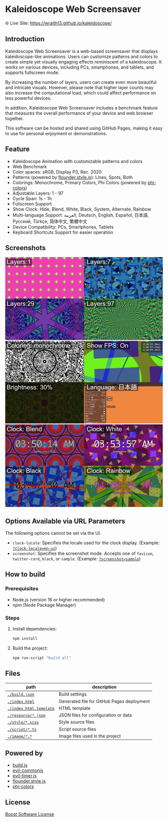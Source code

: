 # Kaleidoscope Web Screensaver

🌐 Live Site: https://wraith13.github.io/kaleidoscope/

## Introduction

Kaleidoscope Web Screensaver is a web-based screensaver that displays kaleidoscope-like animations. Users can customize patterns and colors to create simple yet visually engaging effects reminiscent of a kaleidoscope. It works on various devices, including PCs, smartphones, and tablets, and supports fullscreen mode.

By increasing the number of layers, users can create even more beautiful and intricate visuals. However, please note that higher layer counts may also increase the computational load, which could affect performance on less powerful devices.

In addition, Kaleidoscope Web Screensaver includes a benchmark feature that measures the overall performance of your device and web browser together.

This software can be hosted and shared using GitHub Pages, making it easy to use for personal enjoyment or demonstrations.

## Feature

- Kaleidoscope Animation with customizable patterns and colors
- Web Benchmark
- Color spaces: sRGB, Display P3, Rec. 2020
- Patterns (powered by [flounder.style.js](https://github.com/wraith13/flounder.style.js)): Lines, Spots, Both
- Colorings: Monochrome, Primary Colors, Phi Colors (powered by [phi-colors](https://github.com/wraith13/phi-colors))
- Adjustable Layers: 1 - 97
- Cycle Span: 1s - 1h
- Fullscreen Support
- Show Clock: Hide, Blend, White, Black, System, Alternate, Rainbow
- Multi-language Support: العربية, Deutsch, English, Español, 日本語, Русский, Türkçe, 简体中文, 繁體中文
- Device Compatibility: PCs, Smartphones, Tablets
- Keyboard Shortcuts Support for easier operation

## Screenshots

![Screenshot: Layers](./image/screenshot0.png)
![Screenshot: monochrome, FPS, Brightness, 日本語](./image/screenshot1.png)
![Screenshot: Clock](./image/screenshot2.png)

## Options Available via URL Parameters

The following options cannot be set via the UI.

- `clock-locale`: Specifies the locale used for the clock display. (Example: [`?clock-locale=en-us`](https://wraith13.github.io/kaleidoscope/?clock-locale=en-us&clock=blend))
- `screenshot`: Specifies the screenshot mode. Accepts one of `favicon`, `twitter-card`, `black`, or `sample`. (Example: [`?screenshot=sample`](https://wraith13.github.io/kaleidoscope/?screenshot=sample))

## How to build

### Prerequisites

- Node.js (version 16 or higher recommended)
- npm (Node Package Manager)

### Steps

1. Install dependencies:
   ```sh
   npm install
   ```
2. Build the project:
   ```sh
   npm run-script "build all"
   ```

## Files

|path|description|
|---|---|
|[`./build.json`](./build.json)|Build settings|
|[`./index.html`](./index.html)|Generated file for GitHub Pages deployment|
|[`./index.html.template`](./index.html.template)|HTML template|
|[`./resource/*.json`](./resource/)|JSON files for configuration or data|
|[`./style/*.scss`](./style/)|Style source files|
|[`./script/*.ts`](./script/)|Script source files|
|[`./image/*.*`](./image/)|Image files used in the project|

## Powered by

- [build.js](https://github.com/wraith13/build.js)
- [evil-commonjs](https://github.com/wraith13/evil-commonjs)
- [evil-timer.js](https://github.com/wraith13/evil-timer.js)
- [flounder.style.js](https://github.com/wraith13/flounder.style.js)
- [phi-colors](https://github.com/wraith13/phi-colors)

## License

[Boost Software License](./LICENSE_1_0.txt)
